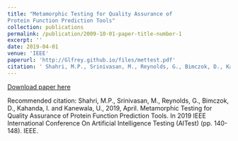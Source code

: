 ```yaml
---
title: "Metamorphic Testing for Quality Assurance of
Protein Function Prediction Tools"
collection: publications
permalink: /publication/2009-10-01-paper-title-number-1
excerpt: ''
date: 2019-04-01
venue: 'IEEE'
paperurl: 'http://Glfrey.github.io/files/mettest.pdf'
citation: ' Shahri, M.P., Srinivasan, M., Reynolds, G., Bimczok, D., Kahanda, I. and Kanewala, U. 2019. &quot;Metamorphic Testing for Quality Assurance of Protein Function Prediction Tools.&quot; <i>2019 IEEE International Conference On Artificial Intelligence Testing (AITest)</i>.'
---
```


[Download paper here](http://Glfrey.github.io/files/mettest.pdf)

Recommended citation: Shahri, M.P., Srinivasan, M., Reynolds, G., Bimczok, D., Kahanda, I. and Kanewala, U., 2019, April. Metamorphic Testing for Quality Assurance of Protein Function Prediction Tools. In 2019 IEEE International Conference On Artificial Intelligence Testing (AITest) (pp. 140-148). IEEE.
